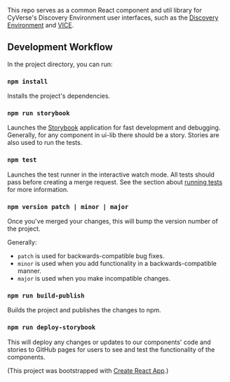 This repo serves as a common React component and util library for CyVerse's Discovery Environment user interfaces, such as the [Discovery Environment](https://github.com/cyverse-de/ui/) and [VICE](https://github.com/cyverse-de/interapps-landing).

## Development Workflow

In the project directory, you can run:

### `npm install`

Installs the project's dependencies.

### `npm run storybook`

Launches the [Storybook](https://storybook.js.org/) application for fast development and debugging.
Generally, for any component in ui-lib there should be a story. Stories are also used to run the tests.

### `npm test`

Launches the test runner in the interactive watch mode. All tests should pass before creating a merge request.
See the section about [running tests](https://facebook.github.io/create-react-app/docs/running-tests) for more information.

### `npm version patch | minor | major`

Once you've merged your changes, this will bump the version number of the project.

Generally:

-   `patch` is used for backwards-compatible bug fixes.
-   `minor` is used when you add functionality in a backwards-compatible manner.
-   `major` is used when you make incompatible changes.

### `npm run build-publish`

Builds the project and publishes the changes to npm.

### `npm run deploy-storybook`

This will deploy any changes or updates to our components' code and stories to GitHub pages for users to see and test the functionality of the components.

(This project was bootstrapped with [Create React App](https://github.com/facebook/create-react-app).)
